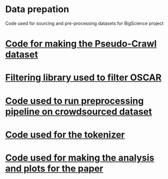 # Data prepation

Code used for sourcing and pre-processing datasets for BigScience project

# [Code for making the Pseudo-Crawl dataset](https://github.com/bigscience-workshop/data-preparation/tree/main/sourcing/cc_pseudo_crawl)

# [Filtering library used to filter OSCAR](https://github.com/bigscience-workshop/data-preparation/tree/main/preprocessing/oscar_filtering)

# [Code used to run preprocessing pipeline on crowdsourced dataset](https://github.com/bigscience-workshop/data-preparation/tree/main/preprocessing/training)

# [Code used for the tokenizer](https://github.com/bigscience-workshop/data-preparation/tree/main/preprocessing/tokenizer)

# [Code used for making the analysis and plots for the paper](https://github.com/bigscience-workshop/data-preparation/tree/main/analysis)
